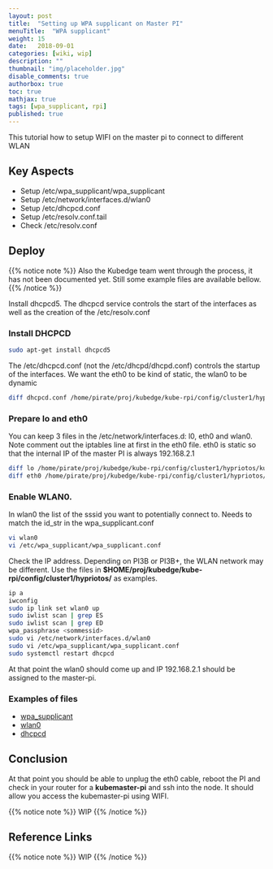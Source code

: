 ```yaml
---
layout: post
title:  "Setting up WPA supplicant on Master PI"
menuTitle:  "WPA supplicant"
weight: 15
date:   2018-09-01
categories: [wiki, wip]
description: ""
thumbnail: "img/placeholder.jpg"
disable_comments: true
authorbox: true
toc: true
mathjax: true
tags: [wpa_supplicant, rpi]
published: true
---
```


This tutorial how to setup WIFI on the master pi to connect to different WLAN

<!--more-->

## Key Aspects

- Setup /etc/wpa_supplicant/wpa_supplicant
- Setup /etc/network/interfaces.d/wlan0
- Setup /etc/dhcpcd.conf
- Setup /etc/resolv.conf.tail
- Check /etc/resolv.conf

## Deploy

{{% notice note %}}
Also the Kubedge team went through the process, it has not been documented yet. Still some example files are available bellow.
{{% /notice %}}

Install dhcpcd5. The dhcpcd service controls the start of the interfaces as well as the creation of the /etc/resolv.conf

### Install DHCPCD

```bash
sudo apt-get install dhcpcd5
```

The /etc/dhcpcd.conf (not the /etc/dhcpd/dhcpd.conf) controls the startup of the interfaces. We want the eth0 to be kind of static, the wlan0 to be dynamic

```bash
diff dhcpcd.conf /home/pirate/proj/kubedge/kube-rpi/config/cluster1/hypriotos/kubemaster-pi/etc/dhcpcd.conf
```

### Prepare lo and eth0

You can keep 3 files in the /etc/network/interfaces.d: l0, eth0 and wlan0.
Note comment out the iptables line at first in the eth0 file. eth0 is static so that the internal IP of the master PI is always 192.168.2.1

```bash
diff lo /home/pirate/proj/kubedge/kube-rpi/config/cluster1/hypriotos/kubemaster-pi/etc/network/interfaces.d/lo
diff eth0 /home/pirate/proj/kubedge/kube-rpi/config/cluster1/hypriotos/kubemaster-pi/etc/network/interfaces.d/eth0
```

### Enable WLAN0.

In wlan0 the list of the sssid you want to potentially connect to. Needs to match the id_str in the wpa_supplicant.conf
```bash
vi wlan0
vi /etc/wpa_supplicant/wpa_supplicant.conf
```

Check the IP address. Depending on PI3B or PI3B+, the WLAN network may be different.
Use the files in **$HOME/proj/kubedge/kube-rpi/config/cluster1/hypriotos/** as examples.

```bash
ip a
iwconfig
sudo ip link set wlan0 up
sudo iwlist scan | grep ES
sudo iwlist scan | grep ED
wpa_passphrase <sommessid>
sudo vi /etc/network/interfaces.d/wlan0
sudo vi /etc/wpa_supplicant/wpa_supplicant.conf
sudo systemctl restart dhcpcd
```
At that point the wlan0 should come up and IP 192.168.2.1 should be assigned to the master-pi.

### Examples of files

- [wpa_supplicant](https://github.com/kubedge/kube-rpi/blob/master/config/cluster1/hypriotos/kubemaster-pi/etc/wpa_supplicant/wpa_supplicant.conf)
- [wlan0](https://github.com/kubedge/kube-rpi/blob/master/config/cluster1/hypriotos/kubemaster-pi/etc/network/interfaces.d/wlan0)
- [dhcpcd](https://github.com/kubedge/kube-rpi/blob/master/config/cluster1/hypriotos/kubemaster-pi/etc/dhcpcd.conf)

## Conclusion

At that point you should be able to unplug the eth0 cable, reboot the PI and check in your router for a **kubemaster-pi** and ssh into the node.
It should allow you access the kubemaster-pi using WIFI.

{{% notice note %}}
WIP
{{% /notice %}}

## Reference Links

{{% notice note %}}
WIP
{{% /notice %}}
